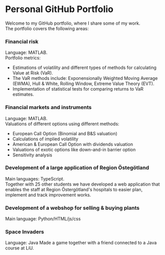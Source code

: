 # Personal GitHub Portfolio

Welcome to my GitHub portfolio, where I share some of my work. \
The portfolio covers the following areas: 
### Financial risk 
Language: MATLAB. \
Portfolio metrics: 
- Estimations of volatility and different types of methods for calculating Value at Risk (VaR).
- The VaR methods include: Exponensionally Weighted Moving Average (EWMA), Hull & White, Rolling Window, Extreme Value Theory (EVT). 
- Implementation of statistical tests for comparing returns to VaR estimates. 

### Financial markets and instruments
Language: MATLAB. \
Valuations of different options using different methods: 
- European Call Option (Binomial and B&S valuation)
- Calculations of implied volatility 
- American & European Call Option with dividends valuation
- Valuations of exotic options like down-and-in barrier option
- Sensitivity analysis

### Development of a large application of Region Östegötland
Main languages: TypeScript. \
Together with 25 other students we have developed a web application that enables the staff at Region Östergötland's hospitals to easier plan, implement and track improvement works.

### Development of a webshop for selling & buying plants
Main language: Python/HTML/js/css

### Space Invaders
Language: Java
Made a game together with a friend connected to a Java course at LiU. 
